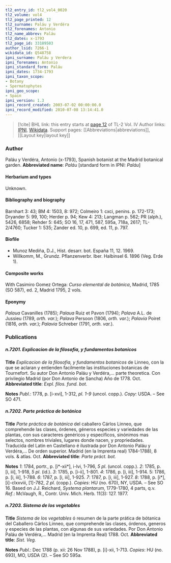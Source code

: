 ```yaml
---
tl2_entry_id: tl2_vol4_0020
tl2_volume: vol4
tl2_page_printed: 12
tl2_surname: Paláu y Verdéra
tl2_forenames: Antonio
tl2_name_abbrev: Paláu
tl2_dates: x-1793
tl2_page_id: 33189503
author_lsid: 7266-1
wikidata_id: Q548758
ipni_surname: Paláu y Verdera
ipni_forenames: Antonio
ipni_standard_form: Paláu
ipni_dates: 1734-1793
ipni_taxon_scope: 
- Botany
- Spermatophytes
ipni_geo_scope: 
- Spain
ipni_version: 1.3
ipni_record_created: 2003-07-02 00:00:00.0
ipni_record_modified: 2010-07-08 13:14:41.0
---
```


> [!cite] BHL link: this entry starts at [page 12](https://www.biodiversitylibrary.org/page/33189503) of TL-2 Vol. IV
> Author links: [IPNI](https://www.ipni.org/a/7266-1), [Wikidata](https://www.wikidata.org/wiki/Q548758). Support pages: [[Abbreviations|abbreviations]], [[Layout key|layout key]]

### Author

Paláu y Verdéra, Antonio (x-1793), Spanish botanist at the Madrid botanical garden. 
**Abbreviated name**: *Paláu* \[standard form in IPNI: *Paláu*\]

#### Herbarium and types

Unknown.

#### Bibliography and biography

Barnhart 3: 43; BM 4: 1503, 8: 972; Colmeiro 1: cxci, penins. p. 172-173; Dryander 5: 99, 100; Herder p. 94; Kew 4: 213; Langman p. 562; PR (alph.), 5426, 6858; Rehder 5: 645; SO 16, 17, 471, 587, 595a, 718a, 2617; TL-2/4760; Tucker 1: 535; Zander ed. 10, p. 699, ed. 11, p. 797.

#### Biofile

- Munoz Mediña, D.J., Hist. desarr. bot. España 11, 12. 1969.
- Willkomm, M., Grundz. Pflanzenverbr. Iber. Halbinsel 6. 1896 (Veg. Erde 1).

#### Composite works

With Casimiro Gomez Ortega: *Curso elemental de botánica*, Madrid, 1785 (SO 587), ed. 2, Madrid 1795, 2 vols.

#### Eponymy

*Palaua* Cavanilles (1785); *Palaua* Ruiz et Pavon (1794); *Palava* A.L. de Jussieu (1789, *orth. var.*); *Palava* Persoon (1806, *orth. var.*); *Palavia* Poiret (1816, *orth. var.*); *Palavia* Schreber (1791, *orth. var.*).

### Publications

##### n.7201. Explicacion de la filosofia, y fundamentos botanicos

**Title**
*Explicacion de la filosofia, y fundamentos botanicos* de Linneo, con la que se aclaran y entienden facilmente las instituciones botanicas de Tournefort. Su autor Don Antonio Paláu y Verdéra,... parte theoretica. Con privilegio Madrid (por Don Antonio de Sancha) Año de 1778. Oct.
**Abbreviated title**: *Expl. filos. fund. bot.*

**Notes**
*Publ*.: 1778, p. \[i-xvi\], 1-312, *pl. 1-9* (uncol. copp.). *Copy*: USDA. – See SO 471.

##### n.7202. Parte práctica de botánica

**Title**
*Parte práctica de botánica* del caballero Cárlos Linneo, que comprehende las clases, órdenes, géneros especies y variedades de las plantas, con sus caracteres genéricos y especificos, sinónimos mas selectos, nombres triviales, lugares donde nacen, y propriedades. Traducida del Latin en Castellano é ilustrada por Don Antonio Paláu y Verdéra,... De orden superior. Madrid (en la Imprenta real) 1784-1788), 8 vols. & atlas. Oct.
**Abbreviated title**: *Parte práct. bot.*

**Notes**
*1*: 1784, portr., p. \[i\*-xii\*\], i-lvi, 1-796, *5 pl*. (uncol. copp.).
*2*: 1785, p. \[i, iii\], 1-918, *5 pl*. (id.).
*3*: 1785, p. \[i-ii\], 1-801.
*4*: 1786, p. \[i, iii\], 1-914.
5: 1786, p. \[i, iii\], 1-788.
*6*: 1787, p. \[i, iii\], 1-925.
*7*: 1787, p. \[i, iii\], 1-927.
*8*: 1788, p. \[i\*\], \[i\]-clxxviii, \[1\]-782, *2 pl*. (copp.).
*Copies*: HU (no. 670), NY, USDA. – See SO 16. Based on J.J. Reichard, *Systema plantarum*, 1779-1780, 4 parts, q.v.
*Ref*.: McVaugh, R., Contr. Univ. Mich. Herb. 11(3): 127. 1977.

##### n.7203. Sistema de los vegetables

**Title**
*Sistema de los vegetables* ó resumen de la parte prática de bótanica del Caballero Cárlos Linneo, que comprehende las clases, órdenos, generos y especies de las plantas, con algunas de sus variedades. Por Don Antonio Paláu de Verdéra,... Madrid (en la Imprenta Real) 1788. Oct.
**Abbreviated title**: *Sist. Veg.*

**Notes**
*Publ*.: Dec 1788 (p. xii: 26 Nov 1788), p. \[i\]-xii, 1-713. *Copies*: HU (no. 693), MO, USDA (2). – See SO 595a.

